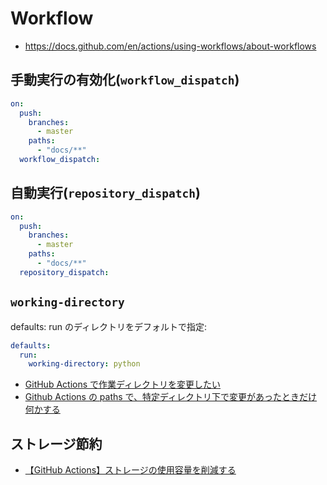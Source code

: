 # Workflow

- https://docs.github.com/en/actions/using-workflows/about-workflows

## 手動実行の有効化(`workflow_dispatch`)

```yml
on:
  push:
    branches:
      - master
    paths:
      - "docs/**"
  workflow_dispatch:
```

## 自動実行(`repository_dispatch`)

```yml
on:
  push:
    branches:
      - master
    paths:
      - "docs/**"
  repository_dispatch:
```

## `working-directory`

defaults: run のディレクトリをデフォルトで指定:

```yml
defaults:
  run:
    working-directory: python
```

- [GitHub Actions で作業ディレクトリを変更したい](https://blog.takuchalle.dev/post/2020/02/20/github_actions_change_directory/)
- [Github Actions の paths で、特定ディレクトリ下で変更があったときだけ何かする](https://intothelambda.com/blog/github-actions-with-paths/)

## ストレージ節約

- [【GitHub Actions】ストレージの使用容量を削減する](https://qiita.com/probabilityhill/items/d6e0b1ba0588bd4099a6)
